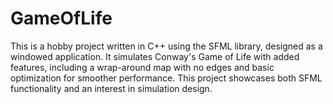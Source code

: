 # GameOfLife
This is a hobby project written in C++ using the SFML library, designed as a windowed application. It simulates Conway's Game of Life with added features, including a wrap-around map with no edges and basic optimization for smoother performance. This project showcases both SFML functionality and an interest in simulation design.
